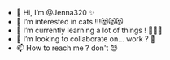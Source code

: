 - 👋 Hi, I’m @Jenna320 ✨
- 👀 I’m interested in cats !!!😻😻😻
- 🌱 I’m currently learning a lot of things ! 🤷🏻‍♀️
- 💞️ I’m looking to collaborate on... work ? 🤔
- 📫 How to reach me ? don't 😈

<!---
Jenna320/Jenna320 is a ✨ special ✨ repository because its `README.md` (this file) appears on your GitHub profile.
You can click the Preview link to take a look at your changes.
--->
